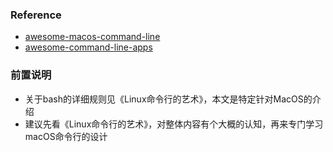 ### Reference
- [awesome-macos-command-line](https://git.herrbischoff.com/awesome-macos-command-line/about/)  
- [awesome-command-line-apps](https://git.herrbischoff.com/awesome-command-line-apps/about/)
### 前置说明
- 关于bash的详细规则见《Linux命令行的艺术》，本文是特定针对MacOS的介绍
- 建议先看《Linux命令行的艺术》，对整体内容有个大概的认知，再来专门学习macOS命令行的设计
### 